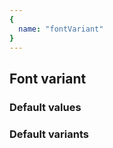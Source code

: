 ```yaml
---
{
  name: "fontVariant"
}
---
```


## Font variant

### Default values
<!-- defaults.values.start -->
<!-- defaults.values.end -->


### Default variants
<!-- defaults.variants.start -->
<!-- defaults.variants.end -->
